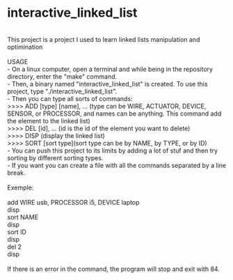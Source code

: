 # interactive_linked_list
\
This project is a project I used to learn linked lists manipulation and optimination\
\
USAGE\
    - On a linux computer, open a terminal and while being in the repository directory, enter the "make" command.\
    - Then, a binary named "interactive_linked_list" is created. To use this project, type "./interactive_linked_list".\
    - Then you can type all sorts of commands:\
    >>>> ADD [type] [name], ... (type can be WIRE, ACTUATOR, DEVICE, SENSOR, or PROCESSOR, and names can be anything. This command add the element to the linked list)\
    >>>> DEL [id], ... (id is the id of the element you want to delete)\
    >>>> DISP (display the linked list)\
    >>>> SORT [sort type](sort type can be by NAME, by TYPE, or by ID)\
    - You can push this project to its limits by adding a lot of stuf and then try sorting by different sorting types.\
    - If you want you can create a file with all the commands separated by a line break.\
\
    Exemple:\
\
    add WIRE usb, PROCESSOR i5, DEVICE laptop\
    disp\
    sort NAME\
    disp\
    sort ID\
    disp\
    del 2\
    disp\
\
    If there is an error in the command, the program will stop and exit with 84.

